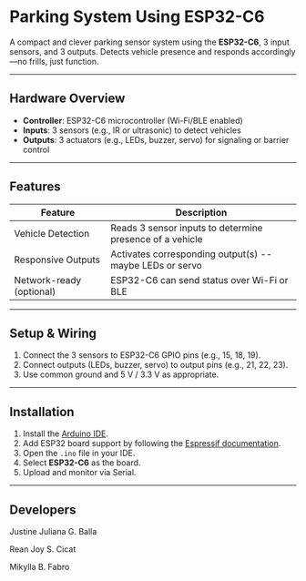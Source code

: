 
# Parking System Using ESP32-C6

A compact and clever parking sensor system using the **ESP32-C6**, 3 input sensors, and 3 outputs. Detects vehicle presence and responds accordingly—no frills, just function.

---

##  Hardware Overview

- **Controller**: ESP32-C6 microcontroller (Wi-Fi/BLE enabled)
- **Inputs**: 3 sensors (e.g., IR or ultrasonic) to detect vehicles
- **Outputs**: 3 actuators (e.g., LEDs, buzzer, servo) for signaling or barrier control

---

##  Features

| Feature              | Description                                                |
|----------------------|------------------------------------------------------------|
| Vehicle Detection    | Reads 3 sensor inputs to determine presence of a vehicle  |
| Responsive Outputs   | Activates corresponding output(s) -- maybe LEDs or servo  |
| Network-ready (optional) | ESP32-C6 can send status over Wi-Fi or BLE              |

---

##  Setup & Wiring

1. Connect the 3 sensors to ESP32-C6 GPIO pins (e.g., 15, 18, 19).
2. Connect outputs (LEDs, buzzer, servo) to output pins (e.g., 21, 22, 23).
3. Use common ground and 5 V / 3.3 V as appropriate.


---

## Installation

1. Install the [Arduino IDE](https://www.arduino.cc/en/software).
2. Add ESP32 board support by following the [Espressif documentation](https://docs.espressif.com/projects/arduino-esp32/en/latest/installing.html).
3. Open the `.ino` file in your IDE.
4. Select **ESP32-C6** as the board.
5. Upload and monitor via Serial.

---

## Developers

Justine Juliana G. Balla

Rean Joy S. Cicat

Mikylla B. Fabro
